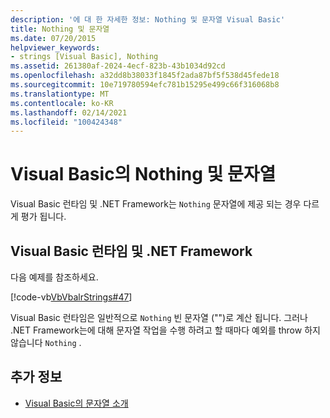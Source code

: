 ```yaml
---
description: '에 대 한 자세한 정보: Nothing 및 문자열 Visual Basic'
title: Nothing 및 문자열
ms.date: 07/20/2015
helpviewer_keywords:
- strings [Visual Basic], Nothing
ms.assetid: 261380af-2024-4ecf-823b-43b1034d92cd
ms.openlocfilehash: a32dd8b38033f1845f2ada87bf5f538d45fede18
ms.sourcegitcommit: 10e719780594efc781b15295e499c66f316068b8
ms.translationtype: MT
ms.contentlocale: ko-KR
ms.lasthandoff: 02/14/2021
ms.locfileid: "100424348"
---
```

# <a name="nothing-and-strings-in-visual-basic"></a>Visual Basic의 Nothing 및 문자열

Visual Basic 런타임 및 .NET Framework는 `Nothing` 문자열에 제공 되는 경우 다르게 평가 됩니다.  
  
## <a name="visual-basic-runtime-and-the-net-framework"></a>Visual Basic 런타임 및 .NET Framework  

 다음 예제를 참조하세요.  
  
 [!code-vb[VbVbalrStrings#47](~/samples/snippets/visualbasic/VS_Snippets_VBCSharp/VbVbalrStrings/VB/Class2.vb#47)]  
  
 Visual Basic 런타임은 일반적으로 `Nothing` 빈 문자열 ("")로 계산 됩니다. 그러나 .NET Framework는에 대해 문자열 작업을 수행 하려고 할 때마다 예외를 throw 하지 않습니다 `Nothing` .  
  
## <a name="see-also"></a>추가 정보

- [Visual Basic의 문자열 소개](introduction-to-strings.md)

